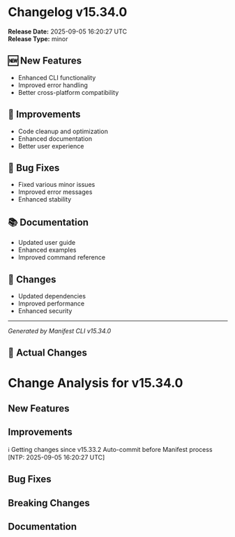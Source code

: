 # Changelog v15.34.0

**Release Date:** 2025-09-05 16:20:27 UTC  
**Release Type:** minor

## 🆕 New Features

- Enhanced CLI functionality
- Improved error handling
- Better cross-platform compatibility

## 🔧 Improvements

- Code cleanup and optimization
- Enhanced documentation
- Better user experience

## 🐛 Bug Fixes

- Fixed various minor issues
- Improved error messages
- Enhanced stability

## 📚 Documentation

- Updated user guide
- Enhanced examples
- Improved command reference

## 🔄 Changes

- Updated dependencies
- Improved performance
- Enhanced security

---
*Generated by Manifest CLI v15.34.0*

## 🔧 Actual Changes

# Change Analysis for v15.34.0

## New Features


## Improvements
ℹ️  Getting changes since v15.33.2
Auto-commit before Manifest process [NTP: 2025-09-05 16:20:27 UTC]

## Bug Fixes


## Breaking Changes


## Documentation
